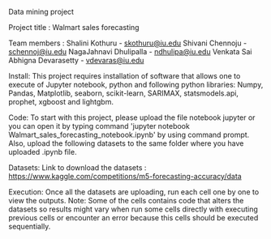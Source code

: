 Data mining project

Project title : Walmart sales forecasting

Team members :
Shalini Kothuru - skothuru@iu.edu
Shivani Chennoju - schennoj@iu.edu
NagaJahnavi Dhulipalla - ndhulipa@iu.edu
Venkata Sai Abhigna Devarasetty - vdevaras@iu.edu


Install:
This project requires installation of software that allows one to execute of Jupyter notebook, python and following python libraries:
Numpy,
Pandas,
Matplotlib,
seaborn,
scikit-learn, SARIMAX, statsmodels.api, prophet, xgboost and lightgbm.

Code:
To start with this project, please upload the file notebook jupyter or you can open it by typing command 'jupyter notebook Walmart_sales_forecasting_notebook.ipynb' by using command prompt. Also, upload the following datasets to the same folder where you have uploaded .ipynb file.

Datasets:
Link to download the datasets : https://www.kaggle.com/competitions/m5-forecasting-accuracy/data

Execution:
Once all the datasets are uploading, run each cell one by one to view the outputs.
Note: Some of the cells contains code that alters the datasets so results might vary when run some cells directly with executing previous cells or encounter an error because this cells should be executed sequentially.
